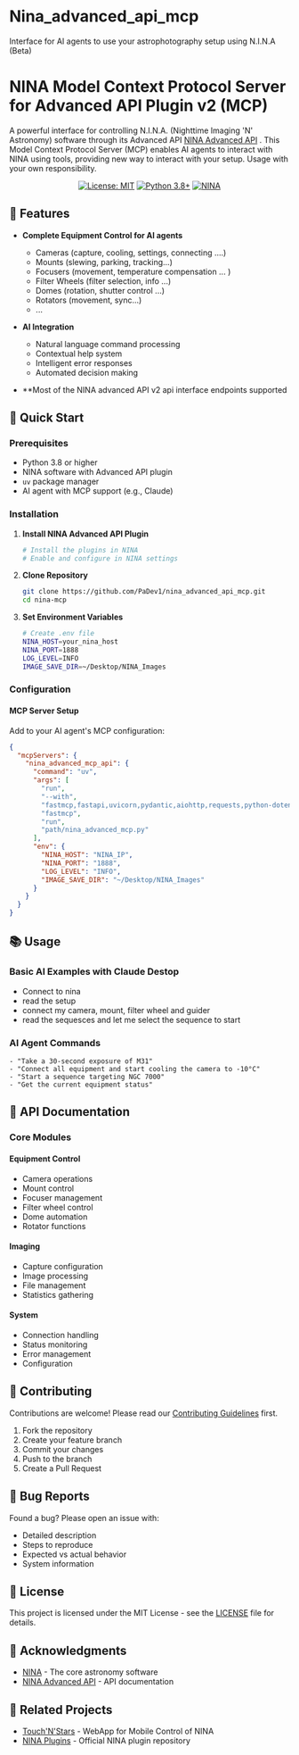 # Nina_advanced_api_mcp
Interface for AI agents to use your astrophotography setup using N.I.N.A (Beta)
# NINA Model Context Protocol Server for Advanced API Plugin v2 (MCP)

A powerful interface for controlling N.I.N.A. (Nighttime Imaging 'N' Astronomy) software through its Advanced API [NINA Advanced API](https://github.com/christian-photo/ninaAPI) . This Model Context Protocol Server (MCP) enables AI agents to interact with NINA using tools, providing new way to interact with your setup. Usage with your own responsibility.

<div align="center">

[![License: MIT](https://img.shields.io/badge/License-MIT-yellow.svg)](https://opensource.org/licenses/MIT)
[![Python 3.8+](https://img.shields.io/badge/python-3.8+-blue.svg)](https://www.python.org/downloads/)
[![NINA](https://img.shields.io/badge/NINA-3.0+-green.svg)](https://nighttime-imaging.eu/)

</div>

## 🌟 Features

- **Complete Equipment Control for AI agents**
  - Cameras (capture, cooling, settings, connecting ....)
  - Mounts (slewing, parking, tracking...)
  - Focusers (movement, temperature compensation ... )
  - Filter Wheels (filter selection, info ...)
  - Domes (rotation, shutter control ...)
  - Rotators (movement, sync...)
  - ...

- **AI Integration**
  - Natural language command processing
  - Contextual help system
  - Intelligent error responses
  - Automated decision making
    
- **Most of the NINA advanced API v2 api interface endpoints supported

## 🚀 Quick Start

### Prerequisites

- Python 3.8 or higher
- NINA software with Advanced API plugin
- `uv` package manager
- AI agent with MCP support (e.g., Claude)

### Installation

1. **Install NINA Advanced API Plugin**
   ```bash
   # Install the plugins in NINA
   # Enable and configure in NINA settings
   ```

2. **Clone Repository**
   ```bash
   git clone https://github.com/PaDev1/nina_advanced_api_mcp.git
   cd nina-mcp
   ```

3. **Set Environment Variables**
   ```bash
   # Create .env file
   NINA_HOST=your_nina_host
   NINA_PORT=1888
   LOG_LEVEL=INFO
   IMAGE_SAVE_DIR=~/Desktop/NINA_Images
   ```

### Configuration

#### MCP Server Setup
Add to your AI agent's MCP configuration:
```json
{
  "mcpServers": {
    "nina_advanced_mcp_api": {
      "command": "uv",
      "args": [
        "run",
        "--with",
        "fastmcp,fastapi,uvicorn,pydantic,aiohttp,requests,python-dotenv",
        "fastmcp",
        "run",
        "path/nina_advanced_mcp.py"
      ],
      "env": {
        "NINA_HOST": "NINA_IP",
        "NINA_PORT": "1888",
        "LOG_LEVEL": "INFO",
        "IMAGE_SAVE_DIR": "~/Desktop/NINA_Images"
      }
    }
  }
}
```

## 📚 Usage

### Basic AI Examples with Claude Destop
- Connect to nina
- read the setup
- connect my camera, mount, filter wheel and guider
- read the sequesces and let me select the sequence to start

### AI Agent Commands

```plaintext
- "Take a 30-second exposure of M31"
- "Connect all equipment and start cooling the camera to -10°C"
- "Start a sequence targeting NGC 7000"
- "Get the current equipment status"
```



## 📖 API Documentation

### Core Modules

#### Equipment Control
- Camera operations
- Mount control
- Focuser management
- Filter wheel control
- Dome automation
- Rotator functions

#### Imaging
- Capture configuration
- Image processing
- File management
- Statistics gathering

#### System
- Connection handling
- Status monitoring
- Error management
- Configuration

## 🤝 Contributing

Contributions are welcome! Please read our [Contributing Guidelines](CONTRIBUTING.md) first.

1. Fork the repository
2. Create your feature branch
3. Commit your changes
4. Push to the branch
5. Create a Pull Request

## 🐛 Bug Reports

Found a bug? Please open an issue with:
- Detailed description
- Steps to reproduce
- Expected vs actual behavior
- System information

## 📜 License

This project is licensed under the MIT License - see the [LICENSE](LICENSE) file for details.

## 🙏 Acknowledgments

- [NINA](https://nighttime-imaging.eu/) - The core astronomy software
- [NINA Advanced API](https://bump.sh/christian-photo/doc/advanced-api) - API documentation

## 🔗 Related Projects

- [Touch'N'Stars](https://github.com/Touch-N-Stars/Touch-N-Stars) - WebApp for Mobile Control of NINA
- [NINA Plugins](https://nighttime-imaging.eu/plugins/) - Official NINA plugin repository

